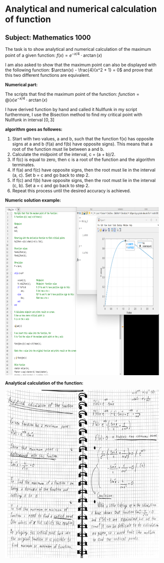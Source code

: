 # Analytical and numerical calculation of function



## Subject: Mathematics 1000

The task is to show analytical and numerical calculation of the maximum point of a given function: $f(x) = e^{-x/4}\cdot \arctan(x)$


I am also asked to show that the maximum point can also be displayed with the following function: $\arctan(x) - \frac{4}{x^2 + 1} = 0$ and prove that this two
different functions are equivalent.
 
 <b>Numerical part:</b>

The scripts that find the maximum point of the function:
 $function= @(x) e^{-x/4}\cdot \arctan(x)$
 
 I have derived function by hand and called it Nullfunk in my script furthermore, I use the Bisection method to find my critical point with Nullfunk in interval $[0,3]$
 
 <b>algorithm goes as followes:</b>
 
 1. Start with two values, a and b, such that the function f(x) has opposite signs at a and b (f(a) and f(b) have opposite signs). This means that a root of the function must lie between a and b.
 2. Calculate the midpoint of the interval, c = (a + b)/2.
 3. If f(c) is equal to zero, then c is a root of the function and the algorithm terminates.
 4. If f(a) and f(c) have opposite signs, then the root must lie in the interval (a, c). Set b = c and go back to step 2.
 5. If f(c) and f(b) have opposite signs, then the root must lie in the interval (c, b). Set a = c and go back to step 2.
 6. Repeat this process until the desired accuracy is achieved.
  
 <b>Numeric solution example:</b>
  
  <img src="images/numerical.png" width="900" height="550">
  
  
 <b>Analytical calculation of the function:</b>
 

<img src="images/analytical_calculation.png" width="900" height="550">




